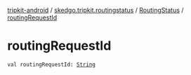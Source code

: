 [tripkit-android](../../index.md) / [skedgo.tripkit.routingstatus](../index.md) / [RoutingStatus](index.md) / [routingRequestId](./routing-request-id.md)

# routingRequestId

`val routingRequestId: `[`String`](https://kotlinlang.org/api/latest/jvm/stdlib/kotlin/-string/index.html)